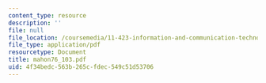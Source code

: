 ```yaml
---
content_type: resource
description: ''
file: null
file_location: /coursemedia/11-423-information-and-communication-technologies-in-community-development-spring-2004/4f34bedc563b265cfdec549c51d53706_mahon76_103.pdf
file_type: application/pdf
resourcetype: Document
title: mahon76_103.pdf
uid: 4f34bedc-563b-265c-fdec-549c51d53706
---
```


